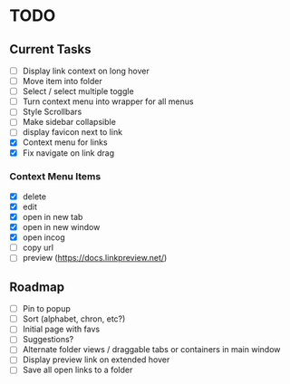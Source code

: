 # TODO

## Current Tasks
- [ ] Display link context on long hover
- [ ] Move item into folder
- [ ] Select / select multiple toggle
- [ ] Turn context menu into wrapper for all menus
- [ ] Style Scrollbars
- [ ] Make sidebar collapsible
- [ ] display favicon next to link
- [x] Context menu for links
- [x] Fix navigate on link drag

### Context Menu Items
- [x] delete
- [x] edit
- [x] open in new tab
- [x] open in new window
- [x] open incog
- [ ] copy url
- [ ] preview (https://docs.linkpreview.net/)
  
## Roadmap
- [ ] Pin to popup
- [ ] Sort (alphabet, chron, etc?)
- [ ] Initial page with favs
- [ ] Suggestions?
- [ ] Alternate folder views / draggable tabs or containers in main window
- [ ] Display preview link on extended hover
- [ ] Save all open links to a folder